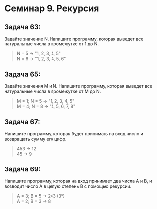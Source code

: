 # Семинар 9. Рекурсия

## Задача 63:
Задайте значение N. Напишите программу, которая выведет
все натуральные числа в промежутке от 1 до N.
>N = 5 -> "1, 2, 3, 4, 5"  
>N = 6 -> "1, 2, 3, 4, 5, 6"

## Задача 65:
Задайте значения M и N. Напишите программу, которая
выведет все натуральные числа в промежутке от M до N.
>M = 1; N = 5 -> "1, 2, 3, 4, 5"  
>M = 4; N = 8 -> "4, 5, 6, 7, 8"

## Задача 67:
Напишите программу, которая будет принимать на вход число и возвращать сумму его цифр.
>453 -> 12  
>45 -> 9

## Задача 69:
Напишите программу, которая на вход принимает два числа A и B, и возводит число А в целую степень B с помощью рекурсии.
>A = 3; B = 5 -> 243 (3⁵)  
>A = 2; B = 3 -> 8
